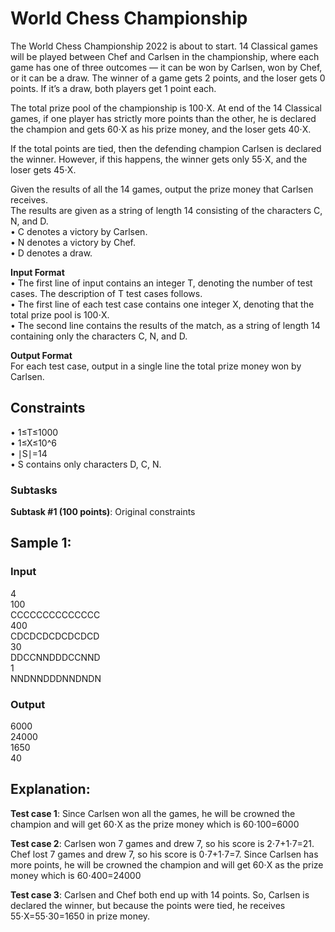 # World Chess Championship
The World Chess Championship 2022 is about to start. 14 Classical games will be played between Chef and Carlsen in the championship, where each game has one of three outcomes — it can be won by Carlsen, won by Chef, or it can be a draw. The winner of a game gets 2 points, and the loser gets 0 points. If it’s a draw, both players get 1 point each.  

The total prize pool of the championship is 100⋅X. At end of the 14 Classical games, if one player has strictly more points than the other, he is declared the champion and gets 60⋅X as his prize money, and the loser gets 40⋅X.  

If the total points are tied, then the defending champion Carlsen is declared the winner. However, if this happens, the winner gets only 55⋅X, and the loser gets 45⋅X.  

Given the results of all the 14 games, output the prize money that Carlsen receives.  
The results are given as a string of length 14 consisting of the characters C, N, and D.  
•	C denotes a victory by Carlsen.  
•	N denotes a victory by Chef.  
•	D denotes a draw.  

**Input Format**  
•	The first line of input contains an integer T, denoting the number of test cases. The description of T test cases follows.  
•	The first line of each test case contains one integer X, denoting that the total prize pool is 100⋅X.  
•	The second line contains the results of the match, as a string of length 14 containing only the characters C, N, and D.  

**Output Format**  
For each test case, output in a single line the total prize money won by Carlsen.
## Constraints
•	1≤T≤1000  
•	1≤X≤10^6  
•	∣S∣=14  
•	S contains only characters D, C, N.  
### Subtasks
**Subtask #1 (100 points)**: Original constraints
## Sample 1:
### Input
4  
100  
CCCCCCCCCCCCCC  
400  
CDCDCDCDCDCDCD  
30  
DDCCNNDDDCCNND  
1  
NNDNNDDDNNDNDN  

### Output
6000  
24000  
1650  
40
## Explanation:
**Test case 1**: Since Carlsen won all the games, he will be crowned the champion and will get 60⋅X as the prize money which is 60⋅100=6000  

**Test case 2**: Carlsen won 7 games and drew 7, so his score is 2⋅7+1⋅7=21. Chef lost 7 games and drew 7, so his score is 0⋅7+1⋅7=7. Since Carlsen has more points, he will be crowned the champion and will get 60⋅X as the prize money which is 60⋅400=24000  

**Test case 3**: Carlsen and Chef both end up with 14 points. So, Carlsen is declared the winner, but because the points were tied, he receives 55⋅X=55⋅30=1650 in prize money.

